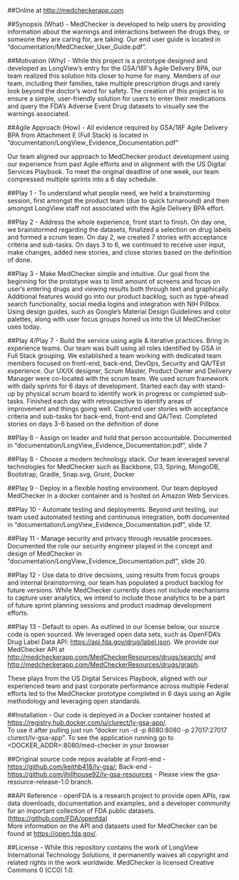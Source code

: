 ##Online at http://medcheckerapp.com

##Synopsis (What) - 
MedChecker is developed to help users by providing information about the warnings and interactions between the drugs they, or someone they are caring for, are taking.  Our end user guide is located in “documentation/MedChecker_User_Guide.pdf”.

##Motivation (Why) - 
While this project is a prototype designed and developed as LongView’s entry for the GSA/18F’s Agile Delivery BPA, our team realized this solution hits closer to home for many.  Members of our team, including their families, take multiple prescription drugs and rarely look beyond the doctor’s word for safety.  The creation of this project is to ensure a simple, user-friendly solution for users to enter their medications and query the FDA’s Adverse Event Drug datasets to visually see the warnings associated. 

##Agile Approach (How) - 
All evidence required by GSA/18F Agile Delivery BPA from Attachment E (Full Stack) is located in “documentation/LongView_Evidence_Documentation.pdf”

Our team aligned our approach to MedChecker product development using our experience from past Agile efforts and in alignment with the US Digital Services Playbook.  To meet the original deadline of one week, our team compressed multiple sprints into a 6 day schedule.

##Play 1 - 
To understand what people need, we held a brainstorming session, first amongst the product team (due to quick turnaround) and then amongst LongView staff not associated with the Agile Delivery BPA effort.

##Play 2 - 
Address the whole experience, front start to finish.  On day one, we brainstormed regarding the datasets, finalized a selection on drug labels and formed a scrum team.  On day 2, we created 7 stories with acceptance criteria and sub-tasks.  On days 3 to 6, we continued to receive user input, make changes, added new stories, and close stories based on the definition of done.

##Play 3 - 
Make MedChecker simple and intuitive.  Our goal from the beginning for the prototype was to limit amount of screens and focus on user’s entering drugs and viewing results both through text and graphically.  Additional features would go into our product backlog, such as type-ahead search functionality, social media logins and integration with NIH Pillbox.  Using design guides, such as Google’s Material Design Guidelines and color palettes, along with user focus groups honed us into the UI MedChecker uses today.

##Play 4/Play 7 - 
Build the service using agile & iterative practices.  Bring in experience teams.  Our team was built using all roles identified by GSA in Full Stack grouping.  We established a team working with dedicated team members focused on front-end, back-end, DevOps, Security and QA/TEst experience.  Our UX/IX designer, Scrum Master, Product Owner and Delivery Manager were co-located with the scrum team.  We used scrum framework with daily sprints for 6 days of development.  Started each day with stand-up by physical scrum board to identify work in progress or completed sub-tasks.  Finished each day with retrospective to identify areas of improvement and things going well.  Captured user stories with acceptance criteria and sub-tasks for back-end, front-end and QA/Test.  Completed stories on days 3-6 based on the definition of done 

##Play 6 - 
Assign on leader and hold that person accountable.  Documented in “documentation/LongView_Evidence_Documentation.pdf”, slide 7

##Play 8 - 
Choose a modern technology stack.  Our team leveraged several technologies for MedChecker such as Backbone, D3, Spring, MongoDB, Bootstrap, Gradle, Snap.svg, Grunt, Docker
 
##Play 9 - 
Deploy in a flexible hosting environment.  Our team deployed MedChecker in a docker container and is hosted on Amazon Web Services.

##Play 10 - 
Automate testing and deployments.  Beyond unit testing, our team used automated testing and continuous integration, both documented in “documentation/LongView_Evidence_Documentation.pdf”, slide 17.

##Play 11 - 
Manage security and privacy through reusable processes.  Documented the role our security engineer played in the concept and design of MedChecker in “documentation/LongView_Evidence_Documentation.pdf”, slide 20.

##Play 12 - 
Use data to drive decisions, using results from focus groups and internal brainstorming, our team has populated a product backlog for future versions.  While MedChecker currently does not include mechanisms to capture user analytics, we intend to include those analytics to be a part of future sprint planning sessions and product roadmap development efforts.

##Play 13 - 
Default to open.  As outlined in our license below, our source code is open sourced.  We leveraged open data sets, such as OpenFDA’s Drug Label Data API: https://api.fda.gov/drug/label.json.  We provide our MedChecker API at http://medcheckerapp.com/MedCheckerResources/drugs/search/<search-string> and http://medcheckerapp.com/MedCheckerResources/drugs/graph.

These plays from the US Digital Services Playbook, aligned with our experienced team and past corporate performance across multiple Federal efforts led to the MedChecker prototype completed in 6 days using an Agile methodology and leveraging open standards.

##Installation - 
Our code is deployed in a Docker container hosted  at https://registry.hub.docker.com/u/clurect/lv-gsa-app/.  
To use it after pulling just run “docker run -d -p 8080:8080 -p 27017:27017 clurect/lv-gsa-app”.  To see the application running go to <DOCKER_ADDR>:8080/med-checker in your browser

##Original source code repos available at Front-end - 
https://github.com/keithb418/lv-gsa/; Back-end - https://github.com/jhillhouse92/lv-gsa-resources - Please view the gsa-resource-release-1.0 branch.

##API Reference - 
openFDA is a research project to provide open APIs, raw data downloads, documentation and examples, and a developer community for an important collection of FDA public datasets. (https://github.com/FDA/openfda)  
More information on the API and datasets used for MedChecker can be found at https://open.fda.gov/.

##License - 
While this repository contains the work of LongView International Technology Solutions, it permanently waives all copyright and related rights in the work worldwide.  MedChecker is licensed Creative Commons 0 (CC0) 1.0.
